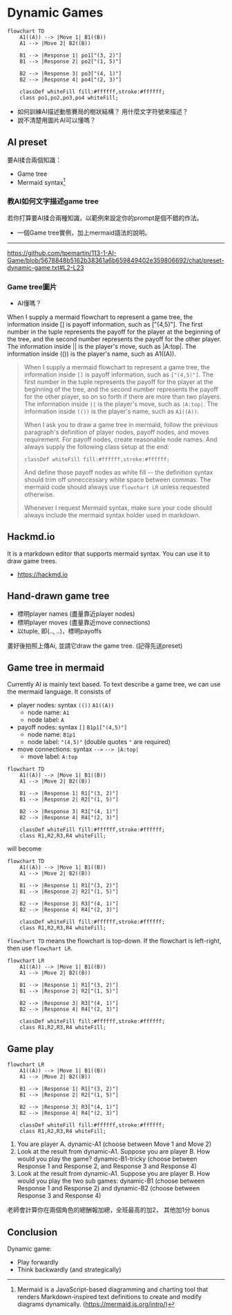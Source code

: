 # Dynamic Games


```mermaid
flowchart TD
    A1((A)) --> |Move 1| B1((B))
    A1 --> |Move 2| B2((B))

    B1 --> |Response 1| po1["(3, 2)"]
    B1 --> |Response 2| po2["(1, 5)"]
    
    B2 --> |Response 3| po3["(4, 1)"]
    B2 --> |Response 4| po4["(2, 3)"]

    classDef whiteFill fill:#ffffff,stroke:#ffffff;
    class po1,po2,po3,po4 whiteFill;
```

  - 如何訓練AI描述動態賽局的樹狀結構？ 用什麼文字符號來描述？  
  - 說不清楚用圖片AI可以懂嗎？  

## AI preset

要AI揉合兩個知識：  

  - Game tree
  - Mermaid syntax[^1]

### 教AI如何文字描述game tree

若你打算要AI揉合兩種知識，以範例來設定你的prompt是個不錯的作法。

  - 一個Game tree實例，加上mermaid語法的說明。

***

<https://github.com/tpemartin/113-1-AI-Game/blob/5678848b5162b38361a6b659849402e359806692/chat/preset-dynamic-game.txt#L2-L23>


### Game tree圖片

  - AI懂嗎？
  


When I supply a mermaid flowchart to represent a game tree, the information inside [] is payoff information, such as ["(4,5)"]. The first number in the tuple represents the payoff for the player at the beginning of the tree, and the second number represents the payoff for the other player. The information inside || is the player's move, such as |A:top|. The information inside (()) is the player's name, such as A1((A)).

> When I supply a mermaid flowchart to represent a game tree, the information inside `[]` is payoff information, such as `["(4,5)"]`. The first number in the tuple represents the payoff for the player at the beginning of the tree, and the second number represents the payoff for the other player, so on so forth if there are more than two players. The information inside `||` is the player's move, such as `|A:top|`. The information inside `(())` is the player's name, such as `A1((A))`.
>
> When I ask you to draw a game tree in mermaid, follow the previous paragraph's definition of player nodes, payoff nodes, and moves requirement. For payoff nodes, create reasonable node names. And always supply the following class setup at the end:
> ```
> classDef whiteFill fill:#ffffff,stroke:#ffffff;
> ```
> And define those payoff nodes as white fill -- the definition syntax should trim off unneccessary white space between commas. The mermaid code should always use `flowchart LR` unless requested otherwise.
> 
> Whenever I request Mermaid syntax, make sure your code should always include the mermaid syntax holder used in markdown. 
>

## Hackmd.io

It is a markdown editor that supports mermaid syntax. You can use it to draw game trees.

  - <https://hackmd.io>

## Hand-drawn game tree

  - 標明player names (盡量靠近player nodes)  
  - 標明player moves (盡量靠近move connections)  
  - 以tuple, 即(.., ..)，標明payoffs

畫好後拍照上傳Ai, 並請它draw the game tree. (記得先送preset)

## Game tree in mermaid

Currently AI is mainly text based. To text describe a game tree, we can use the mermaid language. It consists of 

  - player nodes: syntax `(())`
    `A1((A))`
    - node name: `A1`
    - node label: `A`
  - payoff nodes: syntax `[]`
    `B1p1["(4,5)"]`
    - node name: `B1p1`
    - node label: `"(4,5)"` (double quotes `"` are required)
  - move connections: syntax `-->`
    `--> |A:top|`
    - move label: `A:top`

```
flowchart TD
    A1((A)) --> |Move 1| B1((B))
    A1 --> |Move 2| B2((B))

    B1 --> |Response 1| R1["(3, 2)"]
    B1 --> |Response 2| R2["(1, 5)"]
    
    B2 --> |Response 3| R3["(4, 1)"]
    B2 --> |Response 4| R4["(2, 3)"]

    classDef whiteFill fill:#ffffff,stroke:#ffffff;
    class R1,R2,R3,R4 whiteFill;
```

will become

```mermaid
flowchart TD
    A1((A)) --> |Move 1| B1((B))
    A1 --> |Move 2| B2((B))

    B1 --> |Response 1| R1["(3, 2)"]
    B1 --> |Response 2| R2["(1, 5)"]
    
    B2 --> |Response 3| R3["(4, 1)"]
    B2 --> |Response 4| R4["(2, 3)"]

    classDef whiteFill fill:#ffffff,stroke:#ffffff;
    class R1,R2,R3,R4 whiteFill;
```

`flowchart TD` means the flowchart is top-down. If the flowchart is left-right, then use `flowchart LR`.

```mermaid
flowchart LR
    A1((A)) --> |Move 1| B1((B))
    A1 --> |Move 2| B2((B))

    B1 --> |Response 1| R1["(3, 2)"]
    B1 --> |Response 2| R2["(1, 5)"]
    
    B2 --> |Response 3| R3["(4, 1)"]
    B2 --> |Response 4| R4["(2, 3)"]

    classDef whiteFill fill:#ffffff,stroke:#ffffff;
    class R1,R2,R3,R4 whiteFill;
```

## Game play


```mermaid
flowchart LR
    A1((A)) --> |Move 1| B1((B))
    A1 --> |Move 2| B2((B))

    B1 --> |Response 1| R1["(3, 2)"]
    B1 --> |Response 2| R2["(1, 5)"]
    
    B2 --> |Response 3| R3["(4, 1)"]
    B2 --> |Response 4| R4["(2, 3)"]

    classDef whiteFill fill:#ffffff,stroke:#ffffff;
    class R1,R2,R3,R4 whiteFill;
```

  1. You are player A. dynamic-A1 (choose between Move 1 and Move 2)
  2. Look at the result from dynamic-A1. Suppose you are player B. How would you play the game? dynamic-B1-tricky (choose between Response 1 and Response 2, and Response 3 and Response 4)  
  3. Look at the result from dynamic-A1. Suppose you are player B. How would you play the two sub games: dynamic-B1 (choose between Response 1 and Response 2) and dynamic-B2 (choose between Response 3 and Response 4)

老師會計算你在兩個角色的總酬報加總，全班最高的加2， 其他加1分 bonus

## Conclusion

Dynamic game:

  - Play forwardly
  - Think backwardly (and strategically)


[^1]: Mermaid is a JavaScript-based diagramming and charting tool that renders Markdown-inspired text definitions to create and modify diagrams dynamically. (<https://mermaid.js.org/intro/>)